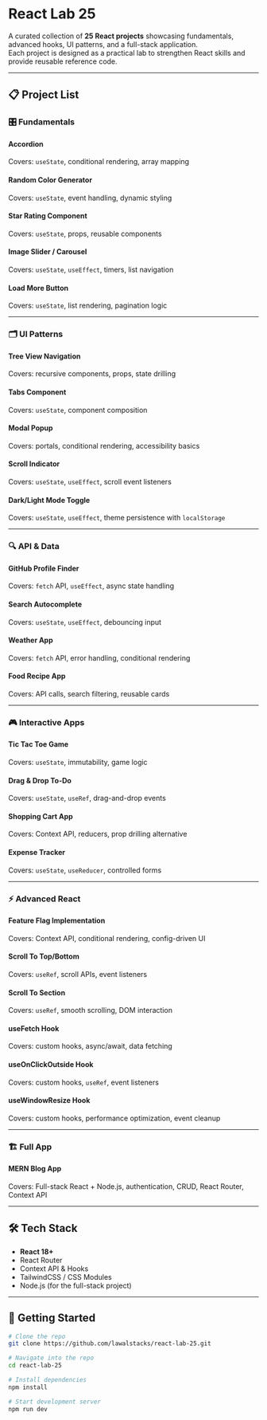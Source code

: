 # React Lab 25

A curated collection of **25 React projects** showcasing fundamentals, advanced hooks, UI patterns, and a full-stack application.  
Each project is designed as a practical lab to strengthen React skills and provide reusable reference code.

---

## 📋 Project List

### 🎛️ Fundamentals

#### Accordion
Covers: `useState`, conditional rendering, array mapping

#### Random Color Generator
Covers: `useState`, event handling, dynamic styling

#### Star Rating Component
Covers: `useState`, props, reusable components

#### Image Slider / Carousel
Covers: `useState`, `useEffect`, timers, list navigation

#### Load More Button
Covers: `useState`, list rendering, pagination logic

---

### 🗂️ UI Patterns

#### Tree View Navigation
Covers: recursive components, props, state drilling

#### Tabs Component
Covers: `useState`, component composition

#### Modal Popup
Covers: portals, conditional rendering, accessibility basics

#### Scroll Indicator
Covers: `useState`, `useEffect`, scroll event listeners

#### Dark/Light Mode Toggle
Covers: `useState`, `useEffect`, theme persistence with `localStorage`

---

### 🔍 API & Data

#### GitHub Profile Finder
Covers: `fetch` API, `useEffect`, async state handling

#### Search Autocomplete
Covers: `useState`, `useEffect`, debouncing input

#### Weather App
Covers: `fetch` API, error handling, conditional rendering

#### Food Recipe App
Covers: API calls, search filtering, reusable cards

---

### 🎮 Interactive Apps

#### Tic Tac Toe Game
Covers: `useState`, immutability, game logic

#### Drag & Drop To-Do
Covers: `useState`, `useRef`, drag-and-drop events

#### Shopping Cart App
Covers: Context API, reducers, prop drilling alternative

#### Expense Tracker
Covers: `useState`, `useReducer`, controlled forms

---

### ⚡ Advanced React

#### Feature Flag Implementation
Covers: Context API, conditional rendering, config-driven UI

#### Scroll To Top/Bottom
Covers: `useRef`, scroll APIs, event listeners

#### Scroll To Section
Covers: `useRef`, smooth scrolling, DOM interaction

#### useFetch Hook
Covers: custom hooks, async/await, data fetching

#### useOnClickOutside Hook
Covers: custom hooks, `useRef`, event listeners

#### useWindowResize Hook
Covers: custom hooks, performance optimization, event cleanup

---

### 🏗️ Full App

#### MERN Blog App
Covers: Full-stack React + Node.js, authentication, CRUD, React Router, Context API

---

## 🛠️ Tech Stack
- **React 18+**  
- React Router  
- Context API & Hooks  
- TailwindCSS / CSS Modules  
- Node.js (for the full-stack project)  

---

## 🚀 Getting Started

```bash
# Clone the repo
git clone https://github.com/lawalstacks/react-lab-25.git

# Navigate into the repo
cd react-lab-25

# Install dependencies
npm install

# Start development server
npm run dev
